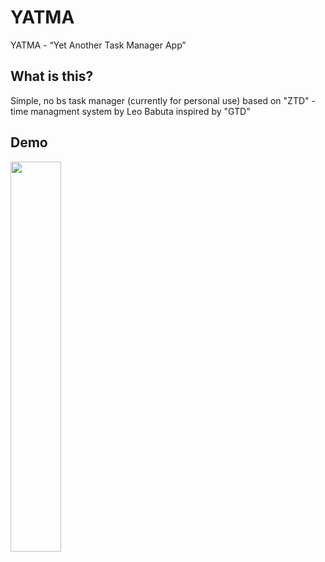 YATMA
===============

YATMA - “Yet Another Task Manager App”

What is this?
-------------

Simple, no bs task manager (currently for personal use) based on "ZTD" - time managment system by Leo Babuta inspired by "GTD"

Demo
----

<image src="/demo.gif" width="40%">
